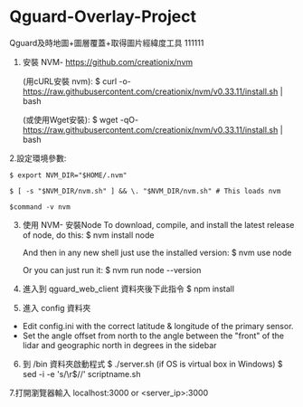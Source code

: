 # Qguard-Overlay-Project
Qguard及時地圖+圖層覆蓋+取得圖片經緯度工具
111111
1. 安裝 NVM-
    https://github.com/creationix/nvm

    (用cURL安裝 nvm):
    $ curl -o- https://raw.githubusercontent.com/creationix/nvm/v0.33.11/install.sh | bash

    (或使用Wget安裝):
    $ wget -qO- https://raw.githubusercontent.com/creationix/nvm/v0.33.11/install.sh | bash

2.設定環境參數:
    
    $ export NVM_DIR="$HOME/.nvm"
    
    $ [ -s "$NVM_DIR/nvm.sh" ] && \. "$NVM_DIR/nvm.sh" # This loads nvm

    $command -v nvm


3. 使用 NVM- 安裝Node
    To download, compile, and install the latest release of node, do this:
    $ nvm install node

    And then in any new shell just use the installed version:
    $ nvm use node

    Or you can just run it:
    $ nvm run node --version

4. 進入到 qguard_web_client 資料夾後下此指令
    $ npm install


5. 進入 config 資料夾
  - Edit config.ini with the correct latitude & longitude of the primary sensor. 
  - Set the angle offset from north to the angle between the "front" of the lidar and geographic north in degrees  in the sidebar

6. 到 /bin 資料夾啟動程式
    $ ./server.sh
  (if OS is virtual box in Windows)
    $ sed -i -e 's/\r$//' scriptname.sh

7.打開瀏覽器輸入
   localhost:3000 or <server_ip>:3000

